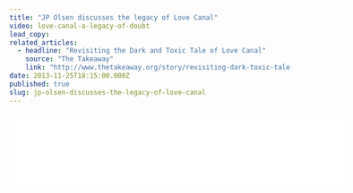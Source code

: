 ```yaml
---
title: "JP Olsen discusses the legacy of Love Canal"
video: love-canal-a-legacy-of-doubt
lead_copy:
related_articles:
  - headline: "Revisiting the Dark and Toxic Tale of Love Canal"
    source: "The Takeaway"
    link: "http://www.thetakeaway.org/story/revisiting-dark-toxic-tale-love-canal/"
date: 2013-11-25T18:15:00.000Z
published: true
slug: jp-olsen-discusses-the-legacy-of-love-canal
---
```

<iframe width="600" height="130" frameborder="0" scrolling="no" src="//www.thetakeaway.org/widgets/ondemand_player/takeaway/#file=%2Faudio%2Fxspf%2F332696%2F"></iframe>

